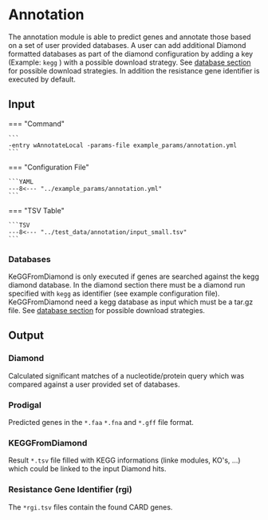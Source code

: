 # Annotation

The annotation module is able to predict genes and annotate those based on a set of user provided databases.
A user can add additional Diamond formatted databases as part of the diamond configuration by adding a key (Example: `kegg` ) with 
a possible download strategy. See [database section](##-Database-input-configuration) for possible download strategies.
In addition the resistance gene identifier is executed by default.

## Input  

=== "Command"

    ```
    -entry wAnnotateLocal -params-file example_params/annotation.yml
    ```

=== "Configuration File"

    ```YAML
    ---8<--- "../example_params/annotation.yml"
    ```

=== "TSV Table"

    ```TSV
    ---8<--- "../test_data/annotation/input_small.tsv"
    ```

### Databases

KeGGFromDiamond is only executed if genes are searched against the kegg diamond database. In the diamond section there must be a diamond run specified with `kegg` as 
identifier (see example configuration file).
KeGGFromDiamond need a kegg database as input which must be a tar.gz file.
See [database section](##-Database-input-configuration) for possible download strategies.

## Output

### Diamond

Calculated significant matches of a nucleotide/protein query which was compared against a user provided set of databases.

### Prodigal

Predicted genes in the `*.faa` `*.fna` and `*.gff` file format.

### KEGGFromDiamond

Result `*.tsv` file filled with KEGG informations (linke modules, KO's, ...) which could be linked to the input Diamond hits.
  
### Resistance Gene Identifier (rgi)

The `*rgi.tsv` files contain the found CARD genes.


